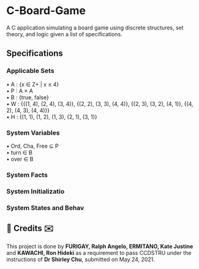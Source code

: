 # C-Board-Game
A C application simulating a board game using discrete structures, set theory, and logic given a list of specifications.

## Specifications
### Applicable Sets
• A : {x ∈ Z+ | x ≤ 4}</br>
• P : A × A</br>
• B : {true, false}</br>
• W : {{(1, 4), (2, 4), (3, 4)}, {(2, 2), (3, 3), (4, 4)}, {(2, 3), (3, 2), (4, 1)}, {(4, 2), (4, 3), (4, 4)}}</br>
• H : {(1, 1), (1, 2), (1, 3), (2, 1), (3, 1)}</br>

### System Variables
• Ord, Cha, Free ⊆ P</br>
• turn ∈ B</br>
• over ∈ B</br>
### System Facts

### System Initializatio

### System States and Behav

<h2>💌 Credits ✉️</h2>
This project is done by <b>FURIGAY, Ralph Angelo, ERMITANO, Kate Justine</b> and <b>KAWACHI, Ron Hideki</b> as a requirement to pass CCDSTRU under the instructions of <b>Dr Shirley Chu</b>, submitted on May 24, 2021.
